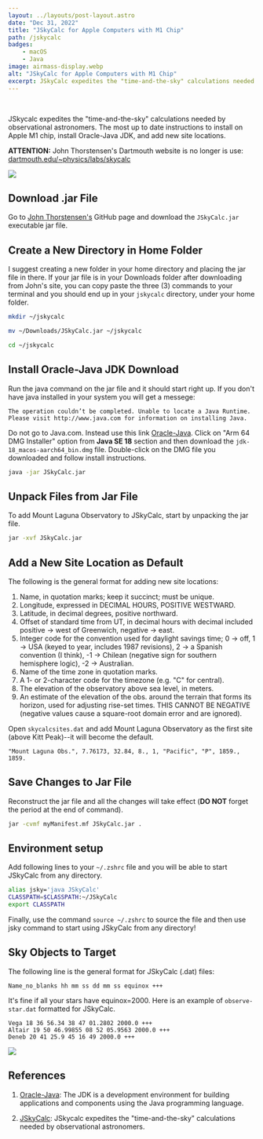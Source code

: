 ```yaml
---
layout: ../layouts/post-layout.astro
date: "Dec 31, 2022"
title: "JSkyCalc for Apple Computers with M1 Chip"
path: /jskycalc
badges:
    - macOS
    - Java
image: airmass-display.webp
alt: "JSkyCalc for Apple Computers with M1 Chip"
excerpt: JSkyCalc expedites the "time-and-the-sky" calculations needed by observational astronomers.
---
```


<br>

JSkycalc expedites the "time-and-the-sky" calculations needed by observational astronomers. The most up to date instructions to install on Apple M1 chip, install Oracle-Java JDK, and add new site locations.

**ATTENTION:** John Thorstensen's Dartmouth website is no longer is use: [dartmouth.edu/~physics/labs/skycalc](https://dartmouth.edu/~physics/labs/skycalc)

![](/jskycalc-sky-display.png)

## Download .jar File

Go to [John Thorstensen's][2] GitHub page and download the `JSkyCalc.jar` executable jar file.

## Create a New Directory in Home Folder

I suggest creating a new folder in your home directory and placing the jar file in there. If your jar file is in your Downloads folder after downloading from John's site, you can copy paste the three (3) commands to your terminal and you should end up in your `jskycalc` directory, under your home folder.

```bash
mkdir ~/jskycalc
```

```bash
mv ~/Downloads/JSkyCalc.jar ~/jskycalc
```

```bash
cd ~/jskycalc
```

## Install Oracle-Java JDK Download

Run the java command on the jar file and it should start right up. If you don't have java installed in your system you will get a messege:

```
The operation couldn’t be completed. Unable to locate a Java Runtime.
Please visit http://www.java.com for information on installing Java.
```

Do not go to Java.com. Instead use this link [Oracle-Java][1].  Click on "Arm 64 DMG Installer" option from **Java SE 18** section and then download the `jdk-18_macos-aarch64_bin.dmg` file. Double-click on the DMG file you downloaded and follow install instructions.

```bash
java -jar JSkyCalc.jar
```

## Unpack Files from Jar File

To add Mount Laguna Observatory to JSkyCalc, start by unpacking the jar file.

```bash
jar -xvf JSkyCalc.jar
```

## Add a New Site Location as Default

The following is the general format for adding new site locations:

1. Name, in quotation marks; keep it succinct; must be unique.
2. Longitude, expressed in DECIMAL HOURS, POSITIVE WESTWARD.
3. Latitude, in decimal degrees, positive northward.
4. Offset of standard time from UT, in decimal hours with decimal included positive -> west of Greenwich, negative -> east.
5. Integer code for the convention used for daylight savings time; 0 -> off, 1 -> USA (keyed to year, includes 1987 revisions), 2 -> a Spanish convention (I think), -1 -> Chilean (negative sign for southern hemisphere logic), -2 -> Australian.
6. Name of the time zone in quotation marks.
7. A 1- or 2-character code for the timezone (e.g. "C" for central).
8. The elevation of the observatory above sea level, in meters.
9. An estimate of the elevation of the obs. around the terrain that forms its horizon, used for adjusting rise-set times.  THIS CANNOT BE NEGATIVE (negative values cause a square-root domain error and are ignored).

Open `skycalcsites.dat` and add Mount Laguna Observatory as the first site (above Kitt Peak)--it will become the default.

```
"Mount Laguna Obs.", 7.76173, 32.84, 8., 1, "Pacific", "P", 1859., 1859.
```

## Save Changes to Jar File

Reconstruct the jar file and all the changes will take effect (**DO NOT** forget the period at the end of command).

```bash
jar -cvmf myManifest.mf JSkyCalc.jar .
```

## Environment setup

Add following lines to your `~/.zshrc` file and you will be able to start JSkyCalc from any directory.

```bash
alias jsky='java JSkyCalc'
CLASSPATH=$CLASSPATH:~/JSkyCalc
export CLASSPATH
```

Finally, use the command `source ~/.zshrc` to source the file and then use jsky command to start using JSkyCalc from any directory! 

## Sky Objects to Target

The following line is the general format for JSkyCalc (.dat) files:

```
Name_no_blanks hh mm ss dd mm ss equinox +++
```

It's fine if all your stars have equinox=2000. Here is an example of `observe-star.dat` formatted for JSkyCalc.

```
Vega 18 36 56.34 38 47 01.2802 2000.0 +++
Altair 19 50 46.99855 08 52 05.9563 2000.0 +++
Deneb 20 41 25.9 45 16 49 2000.0 +++
```

![](/airmass-display.png)

## References

1. [Oracle-Java][1]: The JDK is a development environment for building applications and components using the Java programming language.

2. [JSkyCalc][2]: JSkycalc expedites the "time-and-the-sky" calculations needed by observational astronomers.

[1]: https://www.oracle.com/java/technologies/downloads/#jdk18-mac
[2]: https://github.com/jrthorstensen/JSkyCalc